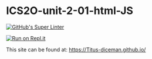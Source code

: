 # ICS2O-unit-2-01-html-JS

[![GitHub's Super Linter](https://github.com/Titus-diceman/<REPOSITORY>/workflows/GitHub's%20Super%20Linter/badge.svg)](https://github.com/Titus-diceman/<REPOSITORY>/actions)

[![Run on Repl.it](https://repl.it/badge/github/Titus-diceman/<REPOSITORY>)](https://repl.it/github/Titus-diceman/<REPOSITORY>)

This site can be found at: [https://Titus-diceman.github.io/<REPOSITORY>](https://Titus-diceman.github.io/<REPOSITORY>)
